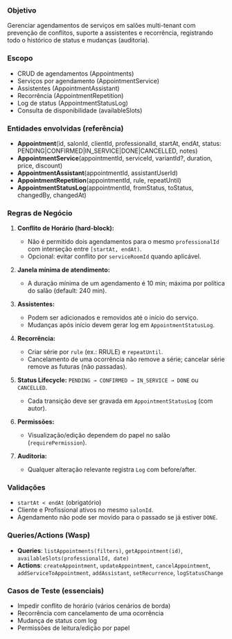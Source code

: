 ### Objetivo

Gerenciar agendamentos de serviços em salões multi-tenant com prevenção de conflitos, suporte a assistentes e recorrência, registrando todo o histórico de status e mudanças (auditoria).

### Escopo

* CRUD de agendamentos (Appointments)
* Serviços por agendamento (AppointmentService)
* Assistentes (AppointmentAssistant)
* Recorrência (AppointmentRepetition)
* Log de status (AppointmentStatusLog)
* Consulta de disponibilidade (availableSlots)

### Entidades envolvidas (referência)

* **Appointment**(id, salonId, clientId, professionalId, startAt, endAt, status: PENDING|CONFIRMED|IN_SERVICE|DONE|CANCELLED, notes)
* **AppointmentService**(appointmentId, serviceId, variantId?, duration, price, discount)
* **AppointmentAssistant**(appointmentId, assistantUserId)
* **AppointmentRepetition**(appointmentId, rule, repeatUntil)
* **AppointmentStatusLog**(appointmentId, fromStatus, toStatus, changedBy, changedAt)

### Regras de Negócio

1. **Conflito de Horário (hard-block):**

   * Não é permitido dois agendamentos para o mesmo `professionalId` com interseção entre `[startAt, endAt)`.
   * Opcional: evitar conflito por `serviceRoomId` quando aplicável.
2. **Janela mínima de atendimento:**

   * A duração mínima de um agendamento é 10 min; máxima por política do salão (default: 240 min).
3. **Assistentes:**

   * Podem ser adicionados e removidos até o início do serviço.
   * Mudanças após início devem gerar log em `AppointmentStatusLog`.
4. **Recorrência:**

   * Criar série por `rule` (ex.: RRULE) e `repeatUntil`.
   * Cancelamento de uma ocorrência não remove a série; cancelar série remove as futuras (não passadas).
5. **Status Lifecycle:** `PENDING → CONFIRMED → IN_SERVICE → DONE` ou `CANCELLED`.

   * Cada transição deve ser gravada em `AppointmentStatusLog` (com autor).
6. **Permissões:**

   * Visualização/edição dependem do papel no salão (`requirePermission`).
7. **Auditoria:**

   * Qualquer alteração relevante registra `Log` com before/after.

### Validações

* `startAt < endAt` (obrigatório)
* Cliente e Profissional ativos no mesmo `salonId`.
* Agendamento não pode ser movido para o passado se já estiver `DONE`.

### Queries/Actions (Wasp)

* **Queries**: `listAppointments(filters)`, `getAppointment(id)`, `availableSlots(professionalId, date)`
* **Actions**: `createAppointment`, `updateAppointment`, `cancelAppointment`, `addServiceToAppointment`, `addAssistant`, `setRecurrence`, `logStatusChange`

### Casos de Teste (essenciais)

* Impedir conflito de horário (vários cenários de borda)
* Recorrência com cancelamento de uma ocorrência
* Mudança de status com log
* Permissões de leitura/edição por papel